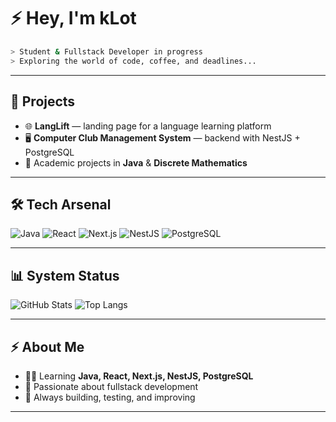# ⚡ Hey, I'm kLot

```zsh
> Student & Fullstack Developer in progress
> Exploring the world of code, coffee, and deadlines...
```

---

## 🚀 Projects

* 🌐 **LangLift** — landing page for a language learning platform
* 🖥 **Computer Club Management System** — backend with NestJS + PostgreSQL
* 📘 Academic projects in **Java** & **Discrete Mathematics**

---

## 🛠 Tech Arsenal

![Java](https://img.shields.io/badge/Code-Java-orange?style=for-the-badge\&logo=openjdk)
![React](https://img.shields.io/badge/Frontend-React-61DBFB?style=for-the-badge\&logo=react\&logoColor=black)
![Next.js](https://img.shields.io/badge/Framework-Next.js-000000?style=for-the-badge\&logo=nextdotjs)
![NestJS](https://img.shields.io/badge/Backend-NestJS-E0234E?style=for-the-badge\&logo=nestjs\&logoColor=white)
![PostgreSQL](https://img.shields.io/badge/Database-PostgreSQL-4169E1?style=for-the-badge\&logo=postgresql\&logoColor=white)

---

## 📊 System Status

![GitHub Stats](https://github-readme-stats.vercel.app/api?username=kLot2005\&show_icons=true\&theme=radical)
![Top Langs](https://github-readme-stats.vercel.app/api/top-langs/?username=kLot2005\&layout=compact\&theme=radical)

---

## ⚡ About Me

* 🧑‍💻 Learning **Java, React, Next.js, NestJS, PostgreSQL**
* 🚀 Passionate about fullstack development
* 🎯 Always building, testing, and improving

---
